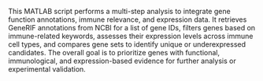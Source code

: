This MATLAB script performs a multi-step analysis to integrate gene function annotations, immune relevance, and expression data. It retrieves GeneRIF annotations from NCBI for a list of gene IDs, filters genes based on immune-related keywords, assesses their expression levels across immune cell types, and compares gene sets to identify unique or underexpressed candidates. The overall goal is to prioritize genes with functional, immunological, and expression-based evidence for further analysis or experimental validation.